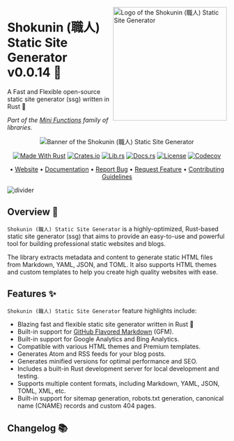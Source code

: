 <!-- markdownlint-disable MD033 MD041 -->

<img
  align="right"
  alt="Logo of the Shokunin (職人) Static Site Generator"
  height="261"
  src="https://kura.pro/shokunin/images/logos/shokunin.svg"
  width="261"
  />

<!-- markdownlint-enable MD033 MD041 -->

# Shokunin (職人) Static Site Generator v0.0.14 🦀

A Fast and Flexible open-source static site generator (ssg) written in Rust 🦀

*Part of the [Mini Functions][0] family of libraries.*

<!-- markdownlint-disable MD033 MD041 -->
<center>
<!-- markdownlint-enable MD033 MD041 -->

![Banner of the Shokunin (職人) Static Site Generator][banner]

[![Made With Rust][made-with-rust-badge]][14] [![Crates.io][crates-badge]][8] [![Lib.rs][libs-badge]][10] [![Docs.rs][docs-badge]][9] [![License][license-badge]][3] [![Codecov][codecov-badge]][15]

• [Website][1] • [Documentation][9] • [Report Bug][4] • [Request Feature][4] • [Contributing Guidelines][5]

<!-- markdownlint-disable MD033 MD041 -->
</center>
<!-- markdownlint-enable MD033 MD041 -->

![divider][divider]

## Overview 📖

`Shokunin (職人) Static Site Generator` is a highly-optimized, Rust-based static site generator (ssg) that aims to provide an easy-to-use and powerful tool for building professional static websites and blogs.

The library extracts metadata and content to generate static HTML files from Markdown, YAML, JSON, and TOML. It also supports HTML themes and custom templates to help you create high quality websites with ease.

## Features ✨

`Shokunin (職人) Static Site Generator` feature highlights include:

- Blazing fast and flexible static site generator written in Rust 🦀
- Built-in support for [GitHub Flavored Markdown][12] (GFM).
- Built-in support for Google Analytics and Bing Analytics.
- Compatible with various HTML themes and Premium templates.
- Generates Atom and RSS feeds for your blog posts.
- Generates minified versions for optimal performance and SEO.
- Includes a built-in Rust development server for local development and testing.
- Supports multiple content formats, including Markdown, YAML, JSON, TOML, XML, etc.
- Built-in support for sitemap generation, robots.txt generation, canonical name (CNAME) records and custom 404 pages.

[0]: https://minifunctions.com/ "Mini Functions"
[1]: https://shokunin.one "Shokunin (職人) Static Site Generator"
[3]: http://opensource.org/licenses/MIT "MIT license"
[4]: https://github.com/sebastienrousseau/shokunin/issues "Issues"
[5]: https://github.com/sebastienrousseau/shokunin/blob/main/CONTRIBUTING.md "Contributing"
[8]: https://crates.io/crates/ssg "Crate.io"
[9]: https://docs.rs/crate/ssg/ "Docs.rs"
[10]: https://lib.rs/crates/ssg "Lib.rs"
[12]: https://github.github.com/gfm/ "GitHub Flavored Markdown"
[14]: https://www.rust-lang.org/learn/get-started "Rust"
[15]: https://codecov.io/github/sebastienrousseau/shokunin?branch=main "Codecov"

[banner]: https://kura.pro/shokunin/images/titles/title-shokunin.svg "Banner of the Shokunin (職人) Static Site Generator"
[codecov-badge]: https://img.shields.io/codecov/c/github/sebastienrousseau/shokunin?style=for-the-badge&token=wAcpid8YEt 'Codecov'

[crates-badge]: https://img.shields.io/crates/v/ssg.svg?style=for-the-badge 'Crates.io badge'
[divider]: https://kura.pro/common/images/elements/divider.svg "divider"
[docs-badge]: https://img.shields.io/docsrs/ssg.svg?style=for-the-badge 'Docs.rs badge'
[libs-badge]: https://img.shields.io/badge/lib.rs-v0.0.14-orange.svg?style=for-the-badge 'Lib.rs badge'
[license-badge]: https://img.shields.io/crates/l/ssg.svg?style=for-the-badge 'License badge'
[made-with-rust-badge]: https://img.shields.io/badge/rust-f04041?style=for-the-badge&labelColor=c0282d&logo=rust 'Made With Rust badge'

## Changelog 📚
